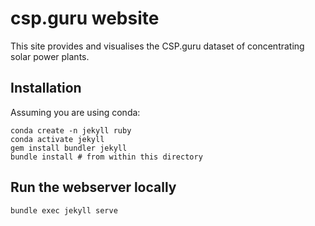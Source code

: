 # csp.guru website

This site provides and visualises the CSP.guru dataset of concentrating solar power plants.

## Installation

Assuming you are using conda:

```
conda create -n jekyll ruby
conda activate jekyll
gem install bundler jekyll
bundle install # from within this directory
```

## Run the webserver locally

```
bundle exec jekyll serve
```
